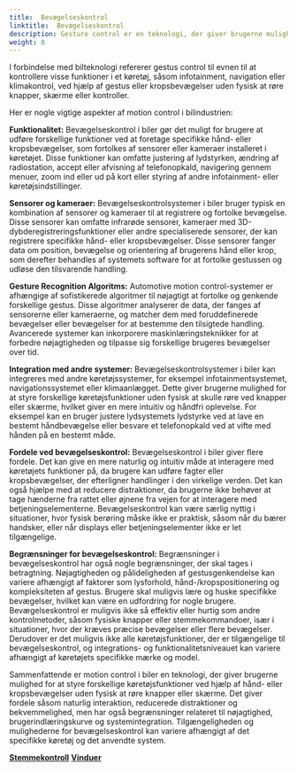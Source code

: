 ```yaml
---
title:  Bevægelseskontrol
linktitle:  Bevægelseskontrol
description: Gesture control er en teknologi, der giver brugerne mulighed for at interagere med enheder eller systemer ved hjælp af fysiske bevægelser, normalt registreret af sensorer eller kameraer.
weight: 8
---
```

<!-- markdownlint-disable MD033 -->
 I forbindelse med bilteknologi refererer gestus control til evnen til at kontrollere visse funktioner i et køretøj, såsom infotainment, navigation eller klimakontrol, ved hjælp af gestus eller kropsbevægelser uden fysisk at røre knapper, skærme eller kontroller.

Her er nogle vigtige aspekter af motion control i bilindustrien:

**Funktionalitet:** Bevægelseskontrol i biler gør det muligt for brugere at udføre forskellige funktioner ved at foretage specifikke hånd- eller kropsbevægelser, som fortolkes af sensorer eller kameraer installeret i køretøjet. Disse funktioner kan omfatte justering af lydstyrken, ændring af radiostation, accept eller afvisning af telefonopkald, navigering gennem menuer, zoom ind eller ud på kort eller styring af andre infotainment- eller køretøjsindstillinger.

**Sensorer og kameraer:** Bevægelseskontrolsystemer i biler bruger typisk en kombination af sensorer og kameraer til at registrere og fortolke bevægelse. Disse sensorer kan omfatte infrarøde sensorer, kameraer med 3D-dybderegistreringsfunktioner eller andre specialiserede sensorer, der kan registrere specifikke hånd- eller kropsbevægelser. Disse sensorer fanger data om position, bevægelse og orientering af brugerens hånd eller krop, som derefter behandles af systemets software for at fortolke gestussen og udløse den tilsvarende handling.

**Gesture Recognition Algoritms:** Automotive motion control-systemer er afhængige af sofistikerede algoritmer til nøjagtigt at fortolke og genkende forskellige gestus. Disse algoritmer analyserer de data, der fanges af sensorerne eller kameraerne, og matcher dem med foruddefinerede bevægelser eller bevægelser for at bestemme den tilsigtede handling. Avancerede systemer kan inkorporere maskinlæringsteknikker for at forbedre nøjagtigheden og tilpasse sig forskellige brugeres bevægelser over tid.

**Integration med andre systemer:** Bevægelseskontrolsystemer i biler kan integreres med andre køretøjssystemer, for eksempel infotainmentsystemet, navigationssystemet eller klimaanlægget. Dette giver brugerne mulighed for at styre forskellige køretøjsfunktioner uden fysisk at skulle røre ved knapper eller skærme, hvilket giver en mere intuitiv og håndfri oplevelse. For eksempel kan en bruger justere lydsystemets lydstyrke ved at lave en bestemt håndbevægelse eller besvare et telefonopkald ved at vifte med hånden på en bestemt måde.

**Fordele ved bevægelseskontrol:** Bevægelseskontrol i biler giver flere fordele. Det kan give en mere naturlig og intuitiv måde at interagere med køretøjets funktioner på, da brugere kan udføre fagter eller kropsbevægelser, der efterligner handlinger i den virkelige verden. Det kan også hjælpe med at reducere distraktioner, da brugerne ikke behøver at tage hænderne fra rattet eller øjnene fra vejen for at interagere med betjeningselementerne. Bevægelseskontrol kan være særlig nyttig i situationer, hvor fysisk berøring måske ikke er praktisk, såsom når du bærer handsker, eller når displays eller betjeningselementer ikke er let tilgængelige.

**Begrænsninger for bevægelseskontrol:** Begrænsninger i bevægelseskontrol har også nogle begrænsninger, der skal tages i betragtning. Nøjagtigheden og pålideligheden af ​​gestusgenkendelse kan variere afhængigt af faktorer som lysforhold, hånd-/kropspositionering og kompleksiteten af ​​gestus. Brugere skal muligvis lære og huske specifikke bevægelser, hvilket kan være en udfordring for nogle brugere. Bevægelseskontrol er muligvis ikke så effektiv eller hurtig som andre kontrolmetoder, såsom fysiske knapper eller stemmekommandoer, især i situationer, hvor der kræves præcise bevægelser eller flere bevægelser. Derudover er det muligvis ikke alle køretøjsfunktioner, der er tilgængelige til bevægelseskontrol, og integrations- og funktionalitetsniveauet kan variere afhængigt af køretøjets specifikke mærke og model.

Sammenfattende er motion control i biler en teknologi, der giver brugerne mulighed for at styre forskellige køretøjsfunktioner ved hjælp af hånd- eller kropsbevægelser uden fysisk at røre knapper eller skærme. Det giver fordele såsom naturlig interaktion, reducerede distraktioner og bekvemmelighed, men har også begrænsninger relateret til nøjagtighed, brugerindlæringskurve og systemintegration. Tilgængeligheden og mulighederne for bevægelseskontrol kan variere afhængigt af det specifikke køretøj og det anvendte system.

<div class="mt-3 mb-3">
    <a href="../voicecontrol/" class="text-decoration-none text-black"><strong><i class="bi-arrow-left"></i> Stemmekontroll</strong></a>
    <a href="../../windows/" class="text-decoration-none text-black float-end"><strong>Vinduer<i class="bi-arrow-right"></i></strong></a>
</div>